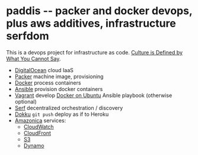 # paddis -- packer and docker devops, plus aws additives, infrastructure serfdom

This is a devops project for infrastructure as code.
[Culture is Defined by What You Cannot Say](http://thinkrelevance.com/blog/2014/02/17/culture-is-defined-by-what-you-cannot-say).

* [DigitalOcean](https://digitalocean.com) cloud IaaS
* [Packer](http://www.packer.io/) machine image, provisioning
* [Docker](https://www.docker.io) process containers
* [Ansible](http://www.ansible.com/home) provision docker containers
* [Vagrant](http://www.vagrantup.com) develop [Docker on Ubuntu](https://github.com/angstwad/docker.ubuntu) Ansible playbook (otherwise optional)
* [Serf](http://www.serfdom.io) decentralized orchestration / discovery
* [Dokku](https://github.com/progrium/dokku) `git push` deploy as if to Heroku
* [Amazonica](https://github.com/mcohen01/amazonica) services:
  - [CloudWatch](http://aws.amazon.com/cloudwatch)
  - [CloudFront](http://aws.amazon.com/cloudfront)
  - [S3](http://aws.amazon.com/s3)
  - [Dynamo](http://aws.amazon.com/dynamodb)
